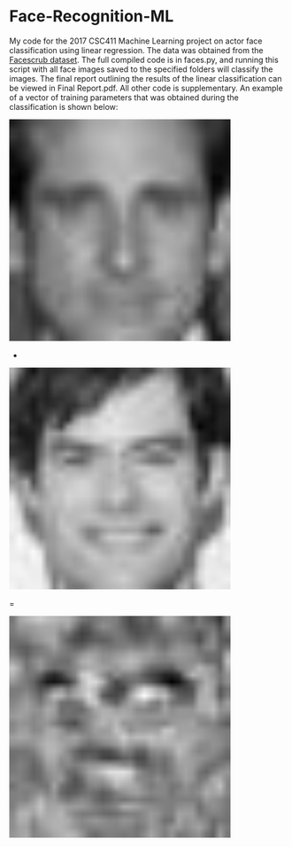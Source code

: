 # Face-Recognition-ML

My code for the 2017 CSC411 Machine Learning project on actor face classification using linear regression. The data was obtained from the [Facescrub dataset](http://vintage.winklerbros.net/facescrub.html). The full compiled code is in faces.py, and running this script with all face images saved to the specified folders will classify the images. The final report outlining the results of the linear classification can be viewed in Final Report.pdf. All other code is supplementary. An example of a vector of training parameters that was obtained during the classification is shown below:

<img src="carell1.jpg" width="400">

+

<img src="hader3.jpg" width="400">

=

<img src="2000theta1000*Alpha:4.0Iter:2000100.jpg" width="400">

